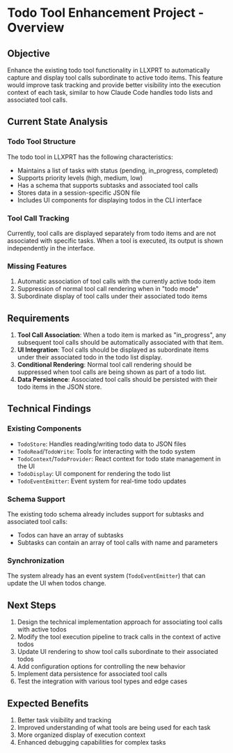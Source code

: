 # Todo Tool Enhancement Project - Overview

## Objective

Enhance the existing todo tool functionality in LLXPRT to automatically capture and display tool calls subordinate to active todo items. This feature would improve task tracking and provide better visibility into the execution context of each task, similar to how Claude Code handles todo lists and associated tool calls.

## Current State Analysis

### Todo Tool Structure
The todo tool in LLXPRT has the following characteristics:
- Maintains a list of tasks with status (pending, in_progress, completed)
- Supports priority levels (high, medium, low)
- Has a schema that supports subtasks and associated tool calls
- Stores data in a session-specific JSON file
- Includes UI components for displaying todos in the CLI interface

### Tool Call Tracking
Currently, tool calls are displayed separately from todo items and are not associated with specific tasks. When a tool is executed, its output is shown independently in the interface.

### Missing Features
1. Automatic association of tool calls with the currently active todo item
2. Suppression of normal tool call rendering when in "todo mode"
3. Subordinate display of tool calls under their associated todo items

## Requirements

1. **Tool Call Association**: When a todo item is marked as "in_progress", any subsequent tool calls should be automatically associated with that item.
2. **UI Integration**: Tool calls should be displayed as subordinate items under their associated todo in the todo list display.
3. **Conditional Rendering**: Normal tool call rendering should be suppressed when tool calls are being shown as part of a todo list.
4. **Data Persistence**: Associated tool calls should be persisted with their todo items in the JSON store.

## Technical Findings

### Existing Components
- `TodoStore`: Handles reading/writing todo data to JSON files
- `TodoRead`/`TodoWrite`: Tools for interacting with the todo system
- `TodoContext`/`TodoProvider`: React context for todo state management in the UI
- `TodoDisplay`: UI component for rendering the todo list
- `TodoEventEmitter`: Event system for real-time todo updates

### Schema Support
The existing todo schema already includes support for subtasks and associated tool calls:
- Todos can have an array of subtasks
- Subtasks can contain an array of tool calls with name and parameters

### Synchronization
The system already has an event system (`TodoEventEmitter`) that can update the UI when todos change.

## Next Steps

1. Design the technical implementation approach for associating tool calls with active todos
2. Modify the tool execution pipeline to track calls in the context of active todos
3. Update UI rendering to show tool calls subordinate to their associated todos
4. Add configuration options for controlling the new behavior
5. Implement data persistence for associated tool calls
6. Test the integration with various tool types and edge cases

## Expected Benefits

1. Better task visibility and tracking
2. Improved understanding of what tools are being used for each task
3. More organized display of execution context
4. Enhanced debugging capabilities for complex tasks